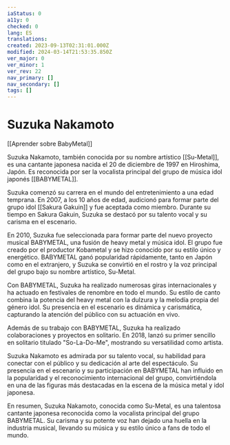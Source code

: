 ```yaml
---
iaStatus: 0
a11y: 0
checked: 0
lang: ES
translations: 
created: 2023-09-13T02:31:01.000Z
modified: 2024-03-14T21:53:35.850Z
ver_major: 0
ver_minor: 1
ver_rev: 22
nav_primary: []
nav_secondary: []
tags: []
---
```

# Suzuka Nakamoto

[[Aprender sobre BabyMetal]]

Suzuka Nakamoto, también conocida por su nombre artístico [[Su-Metal]], es una cantante japonesa nacida el 20 de diciembre de 1997 en Hiroshima, Japón. Es reconocida por ser la vocalista principal del grupo de música idol japonés [[BABYMETAL]].

Suzuka comenzó su carrera en el mundo del entretenimiento a una edad temprana. En 2007, a los 10 años de edad, audicionó para formar parte del grupo idol [[Sakura Gakuin]] y fue aceptada como miembro. Durante su tiempo en Sakura Gakuin, Suzuka se destacó por su talento vocal y su carisma en el escenario.

En 2010, Suzuka fue seleccionada para formar parte del nuevo proyecto musical BABYMETAL, una fusión de heavy metal y música idol. El grupo fue creado por el productor Kobametal y se hizo conocido por su estilo único y energético. BABYMETAL ganó popularidad rápidamente, tanto en Japón como en el extranjero, y Suzuka se convirtió en el rostro y la voz principal del grupo bajo su nombre artístico, Su-Metal.

Con BABYMETAL, Suzuka ha realizado numerosas giras internacionales y ha actuado en festivales de renombre en todo el mundo. Su estilo de canto combina la potencia del heavy metal con la dulzura y la melodía propia del género idol. Su presencia en el escenario es dinámica y carismática, capturando la atención del público con su actuación en vivo.

Además de su trabajo con BABYMETAL, Suzuka ha realizado colaboraciones y proyectos en solitario. En 2018, lanzó su primer sencillo en solitario titulado "So-La-Do-Me", mostrando su versatilidad como artista.

Suzuka Nakamoto es admirada por su talento vocal, su habilidad para conectar con el público y su dedicación al arte del espectáculo. Su presencia en el escenario y su participación en BABYMETAL han influido en la popularidad y el reconocimiento internacional del grupo, convirtiéndola en una de las figuras más destacadas en la escena de la música metal y idol japonesa.

En resumen, Suzuka Nakamoto, conocida como Su-Metal, es una talentosa cantante japonesa reconocida como la vocalista principal del grupo BABYMETAL. Su carisma y su potente voz han dejado una huella en la industria musical, llevando su música y su estilo único a fans de todo el mundo.